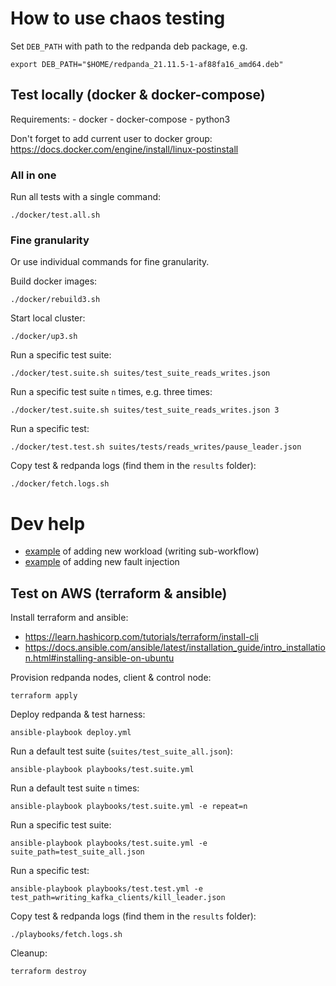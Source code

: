 # How to use chaos testing

Set `DEB_PATH` with path to the redpanda deb package, e.g.

```
export DEB_PATH="$HOME/redpanda_21.11.5-1-af88fa16_amd64.deb"
```

## Test locally (docker & docker-compose)

Requirements:
    - docker
    - docker-compose
    - python3

Don't forget to add current user to docker group: https://docs.docker.com/engine/install/linux-postinstall

### All in one

Run all tests with a single command:

    ./docker/test.all.sh

### Fine granularity

Or use individual commands for fine granularity.

Build docker images:

    ./docker/rebuild3.sh

Start local cluster:

    ./docker/up3.sh

Run a specific test suite:

    ./docker/test.suite.sh suites/test_suite_reads_writes.json

Run a specific test suite `n` times, e.g. three times:

    ./docker/test.suite.sh suites/test_suite_reads_writes.json 3

Run a specific test:

    ./docker/test.test.sh suites/tests/reads_writes/pause_leader.json

Copy test & redpanda logs (find them in the `results` folder):

    ./docker/fetch.logs.sh

# Dev help

 - [example](https://github.com/vectorizedio/chaos/pull/1) of adding new workload (writing sub-workflow)
 - [example](https://github.com/vectorizedio/chaos/pull/1) of adding new fault injection

## Test on AWS (terraform & ansible)

Install terraform and ansible:

  - https://learn.hashicorp.com/tutorials/terraform/install-cli
  - https://docs.ansible.com/ansible/latest/installation_guide/intro_installation.html#installing-ansible-on-ubuntu

Provision redpanda nodes, client & control node:

    terraform apply

Deploy redpanda & test harness:

    ansible-playbook deploy.yml

Run a default test suite (`suites/test_suite_all.json`):

    ansible-playbook playbooks/test.suite.yml

Run a default test suite `n` times:

    ansible-playbook playbooks/test.suite.yml -e repeat=n

Run a specific test suite:

    ansible-playbook playbooks/test.suite.yml -e suite_path=test_suite_all.json

Run a specific test:

    ansible-playbook playbooks/test.test.yml -e test_path=writing_kafka_clients/kill_leader.json

Copy test & redpanda logs (find them in the `results` folder):

    ./playbooks/fetch.logs.sh

Cleanup:

    terraform destroy